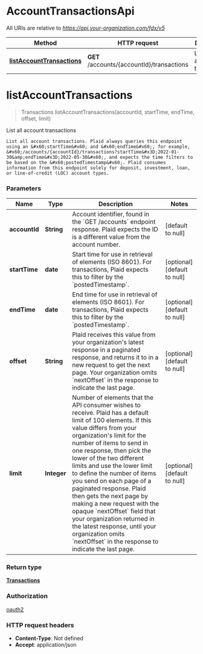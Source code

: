 # AccountTransactionsApi

All URIs are relative to *https://api.your-organization.com/fdx/v5*

| Method | HTTP request | Description |
|------------- | ------------- | -------------|
| [**listAccountTransactions**](AccountTransactionsApi.md#listAccountTransactions) | **GET** /accounts/{accountId}/transactions | List all account transactions |


<a name="listAccountTransactions"></a>
# **listAccountTransactions**
> Transactions listAccountTransactions(accountId, startTime, endTime, offset, limit)

List all account transactions

    List all account transactions. Plaid always queries this endpoint using an &#x60;startTime&#x60; and &#x60;endTime&#x60;, for example, &#x60;/accounts/{accountId}/transactions?startTime&#x3D;2022-01-30&amp;endTime&#x3D;2022-05-30&#x60;, and expects the time filters to be based on the &#x60;postedTimestamp&#x60;. Plaid consumes information from this endpoint solely for deposit, investment, loan, or line-of-credit (LOC) account types. 

### Parameters

|Name | Type | Description  | Notes |
|------------- | ------------- | ------------- | -------------|
| **accountId** | **String**| Account identifier, found in the &#x60;GET /accounts&#x60; endpoint response. Plaid expects the ID is a different value from the account number.  | [default to null] |
| **startTime** | **date**| Start time for use in retrieval of elements (ISO 8601). For transactions, Plaid expects this to filter by the &#x60;postedTimestamp&#x60;. | [optional] [default to null] |
| **endTime** | **date**| End time for use in retrieval of elements (ISO 8601). For transactions, Plaid expects this to filter by the &#x60;postedTimestamp&#x60;. | [optional] [default to null] |
| **offset** | **String**| Plaid receives this value from your organization&#39;s latest response in a paginated response, and returns it to in a new request to get the next page. Your organization omits &#x60;nextOffset&#x60; in the response to indicate the last page.  | [optional] [default to null] |
| **limit** | **Integer**| Number of elements that the API consumer wishes to receive. Plaid has a default limit of 100 elements. If this value differs from your organization&#39;s limit for the number of items to send in one response, then pick the lower of the two different limits and use the lower limit to define the number of items you send on each page of a paginated response. Plaid then gets the next page by making a new request with the opaque &#x60;nextOffset&#x60; field that your organization returned in the latest response, until your organization omits &#x60;nextOffset&#x60; in the response to indicate the last page.  | [optional] [default to null] |

### Return type

[**Transactions**](../Models/Transactions.md)

### Authorization

[oauth2](../README.md#oauth2)

### HTTP request headers

- **Content-Type**: Not defined
- **Accept**: application/json

